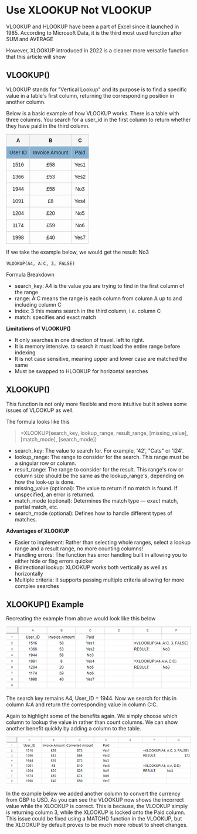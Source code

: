 Use XLOOKUP Not VLOOKUP
========================

VLOOKUP and HLOOKUP have been a part of Excel since it launched in 1985.
According to Microsoft Data, it is the third most used function after SUM and AVERAGE

However, XLOOKUP introduced in 2022 is a cleaner more versatile function that this article will show

## VLOOKUP()
VLOOKUP stands for "Vertical Lookup" and its purpose is to find a specific value in a table's first column,
returning the corresponding position in another column. 

Below is a basic example of how VLOOKUP works. There is a table with three columns. 
You search for a user_id in the first column to return whether they have paid in the third column.

<table style="border-collapse: collapse; width: 100%; font-family: Arial, sans-serif;">
  <thead>
    <tr style="background-color: #f5f5f5; border: 1px solid #ccc;">
      <th style="border: 1px solid #ccc; padding: 8px;">A</th>
      <th style="border: 1px solid #ccc; padding: 8px;">B</th>
      <th style="border: 1px solid #ccc; padding: 8px;">C</th>
    </tr>
  </thead>
  <tbody>
    <tr  style="background-color: #86b2d3;">
      <td style="border: 1px solid #ccc; padding: 8px;">User ID</td>
      <td style="border: 1px solid #ccc; padding: 8px;">Invoice Amount</td>
      <td style="border: 1px solid #ccc; padding: 8px;">Paid</td>
    </tr>
    <tr>
      <td style="border: 1px solid #ccc; padding: 8px;">1516</td>
      <td style="border: 1px solid #ccc; padding: 8px;">£58</td>
      <td style="border: 1px solid #ccc; padding: 8px;">Yes1</td>
    </tr>
    <tr>
      <td style="border: 1px solid #ccc; padding: 8px;">1366</td>
      <td style="border: 1px solid #ccc; padding: 8px;">£53</td>
      <td style="border: 1px solid #ccc; padding: 8px;">Yes2</td>
    </tr>
    <tr>
      <td style="border: 1px solid #ccc; padding: 8px;">1944</td>
      <td style="border: 1px solid #ccc; padding: 8px;">£58</td>
      <td style="border: 1px solid #ccc; padding: 8px;">No3</td>
    </tr>
    <tr>
      <td style="border: 1px solid #ccc; padding: 8px;">1091</td>
      <td style="border: 1px solid #ccc; padding: 8px;">£8</td>
      <td style="border: 1px solid #ccc; padding: 8px;">Yes4</td>
    </tr>
    <tr>
      <td style="border: 1px solid #ccc; padding: 8px;">1204</td>
      <td style="border: 1px solid #ccc; padding: 8px;">£20</td>
      <td style="border: 1px solid #ccc; padding: 8px;">No5</td>
    </tr>
    <tr>
      <td style="border: 1px solid #ccc; padding: 8px;">1174</td>
      <td style="border: 1px solid #ccc; padding: 8px;">£59</td>
      <td style="border: 1px solid #ccc; padding: 8px;">No6</td>
    </tr>
    <tr>
      <td style="border: 1px solid #ccc; padding: 8px;">1998</td>
      <td style="border: 1px solid #ccc; padding: 8px;">£40</td>
      <td style="border: 1px solid #ccc; padding: 8px;">Yes7</td>
    </tr>
  </tbody>
</table>


If we take the example below, we would get the result: No3

```
VLOOKUP(A4, A:C, 3, FALSE)
```

Formula Breakdown

- search_key: A4 is the value you are trying to find in the first column of the range
- range: A:C means the range is each column from column A up to and including column C
- index: 3 this means search in the third column, i.e. column C
- match: specifies and exact match

**Limitations of VLOOKUP()**

- It only searches in one direction of travel. left to right.
- It is memory intensive. to search it must load the entire range before indexing
- It is not case sensitive, meaning upper and lower case are matched the same
- Must be swapped to HLOOKUP for horizontal searches


## XLOOKUP()
This function is not only more flexible and more intuitive but it solves some issues of VLOOKUP as well.

The formula looks like this

>=XLOOKUP(search_key, lookup_range, result_range, [missing_value], [match_mode], [search_mode])

- search_key: The value to search for. For example, '42', "Cats" or 'I24'.
- lookup_range: The range to consider for the search. This range must be a singular row or column.
- result_range: The range to consider for the result. This range's row or column size should be the same as the lookup_range's, depending on how the look-up is done.
- missing_value (optional): The value to return if no match is found. If unspecified, an error is returned.
- match_mode (optional): Determines the match type — exact match, partial match, etc.
- search_mode (optional): Defines how to handle different types of matches.

**Advantages of XLOOKUP**

- Easier to implement: Rather than selecting whole ranges, select a lookup range and a result range, no more counting columns!
- Handling errors: The function has error handling built in allowing you to either hide or flag errors quicker
- Bidirectional lookup: XLOOKUP works both vertically as well as horizontally
- Multiple criteria: It supports passing multiple criteria allowing for more complex searches

## XLOOKUP() Example

Recreating the example from above would look like this below

![xlookup_example](../static/images/pictures/xlookup_vs_vlookup_2.png)

The search key remains A4, User_ID = 1944. Now we search for this in column A:A and return the corresponding value in column C:C.

Again to highlight some of the benefits again. We simply choose which column to lookup the value in rather than count columns. We can show another benefit quickly by adding a column to the table.

![xlookup_example](../static/images/pictures/xlookup_vs_vlookup_3.png)

In the example below we added another column to convert the currency from GBP to USD. As you can see the VLOOKUP now shows the incorrect value while the XLOOKUP is correct. This is because, the VLOOKUP simply is returning column 3, while the XLOOKUP is locked onto the Paid column. This issue could be fixed using a MATCH() function in the VLOOKUP, but the XLOOKUP by default proves to be much more robust to sheet changes. 

<style>
  table {
    width: 100%;
    border-collapse: collapse;
  }
  th, td {
    border: 1px solid #ccc;
    padding: 8px;
    text-align: center;
  }
  th {
    background-color: #f5f5f5;
  }
  code {
  background-color: #f9f9f9;
  padding: 2px 4px;
  border: 1px solid #ddd;
  border-radius: 3px;
  font-family: monospace;
}
</style>